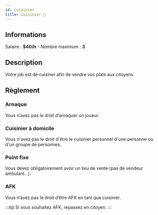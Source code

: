```yaml
---
id: cuisinier
title: Cuisinier 🍔
---
```


## Informations
Salaire : **$40/h** - Nombre maximum : **3**

## Description
Votre job est de cuisiner afin de vendre vos plats aux citoyens.

## Règlement

### Arnaque
Vous n’avez pas le droit d’arnaquer un joueur.

### Cuisinier à domicile
Vous n'avez pas le droit d'être le cuisinier personnel d'une personne ou d'un groupe de personnes.

### Point fixe
Vous devez obligatoirement avoir un lieu de vente (pas de vendeur ambulant...).

### AFK
Vous n’avez pas le droit d’être AFK en tant que cuisinier.

:::tip
Si vous souhaitez AFK, repassez en citoyen.
:::